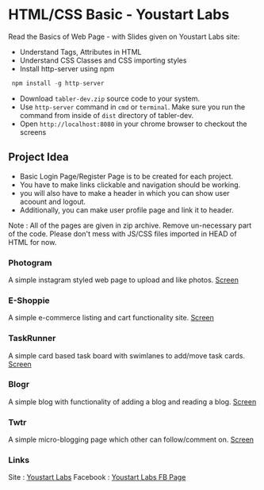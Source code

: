 # HTML/CSS Basic - Youstart Labs

Read the Basics of Web Page - with Slides given on Youstart Labs site:

* Understand Tags, Attributes in HTML
* Understand CSS Classes and CSS importing styles
* Install http-server using npm

```javascript
 npm install -g http-server
```

* Download `tabler-dev.zip` source code to your system.
* Use `http-server` command in `cmd` or `terminal`. Make sure you run the command from inside of `dist` directory of tabler-dev.
* Open `http://localhost:8080` in your chrome browser to checkout the screens

## Project Idea

* Basic Login Page/Register Page is to be created for each project.
* You have to make links clickable and navigation should be working.
* you will also have to make a header in which you can show user acoount and logout.
* Additionally, you can make user profile page and link it to header.

Note : All of the pages are given in zip archive. Remove un-necessary part of the code. Please don't mess with JS/CSS files imported in HEAD of HTML for now.

### Photogram

A simple instagram styled web page to upload and like photos.
[Screen](./screens/photogram.png)

### E-Shoppie

A simple e-commerce listing and cart functionality site.
[Screen](./screens/eshoppie.png)

### TaskRunner

A simple card based task board with swimlanes to add/move task cards.
[Screen](./screens/taskrunner.png)

### Blogr

A simple blog with functionality of adding a blog and reading a blog.
[Screen](./screens/bloggr.png)

### Twtr

A simple micro-blogging page which other can follow/comment on.
[Screen](./screens/twtr.png)

### Links

Site : [Youstart Labs](https://www.youstartlabs.in)
Facebook : [Youstart Labs FB Page](https://www.facebook.com/youstartlabs)
